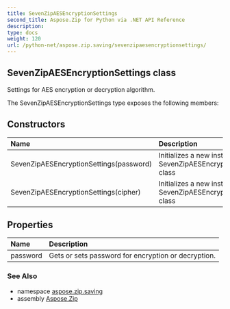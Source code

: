 ```yaml
---
title: SevenZipAESEncryptionSettings
second_title: Aspose.Zip for Python via .NET API Reference
description: 
type: docs
weight: 120
url: /python-net/aspose.zip.saving/sevenzipaesencryptionsettings/
---
```


## SevenZipAESEncryptionSettings class

Settings for AES encryption or decryption algorithm.

The SevenZipAESEncryptionSettings type exposes the following members:
## Constructors
| Name | Description |
| :- | :- |
|SevenZipAESEncryptionSettings(password)|Initializes a new instance of the SevenZipAESEncryptionSettings class|
|SevenZipAESEncryptionSettings(cipher)|Initializes a new instance of the SevenZipAESEncryptionSettings class|
## Properties
| Name | Description |
| :- | :- |
|password|Gets or sets password for encryption or decryption.|

### See Also

* namespace [aspose.zip.saving](/zip/python-net/aspose.zip.saving/)
* assembly [Aspose.Zip](/zip/python-net/)

